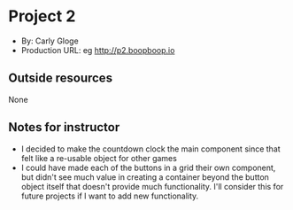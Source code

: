 # Project 2
+ By: Carly Gloge
+ Production URL: eg <http://p2.boopboop.io>

## Outside resources
None

## Notes for instructor
* I decided to make the countdown clock the main component since that felt like a re-usable object for other games
* I could have made each of the buttons in a grid their own component, but didn't see much value in creating a container beyond the button object itself that doesn't provide much functionality. I'll consider this for future projects if I want to add new functionality.

